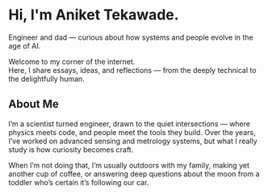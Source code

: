 <div class="hero">
  <h1>Hi, I'm <span class="name">Aniket Tekawade</span>.</h1>
  <p class="tagline">
    Engineer and dad — curious about how systems and people evolve in the age of AI.
  </p>
</div>

<div class="welcome">
  <p>
    Welcome to my corner of the internet.<br>
    Here, I share essays, ideas, and reflections — from the deeply technical to the delightfully human.
  </p>
</div>

<div class="about">
  <h2>About Me</h2>
  <p>
    I’m a scientist turned engineer, drawn to the quiet intersections — where physics meets code, and people meet the tools they build. Over the years, I’ve worked on advanced sensing and metrology systems, but what I really study is how curiosity becomes craft.
  </p>
  <p>
    When I’m not doing that, I’m usually outdoors with my family, making yet another cup of coffee, or answering deep questions about the moon from a toddler who’s certain it’s following our car.    
  </p>
</div>
